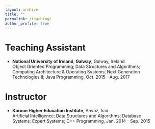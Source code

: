 ```yaml
---
layout: archive
title: ""
permalink: /teaching/
author_profile: true
---
```

Teaching Assistant
===========
* **National University of Ireland, Galway**, Galway, Ireland <br />
Object Oriented Programming; Data Structures and Algorithms; Computing Architecture &
Operating Systems; Next Generation Technologies II; Java Programming, Oct. 2015 - Aug. 2017

Instructor
===========
* **Karoon Higher Education Institute**, Ahvaz, Iran <br />
Artificial Intelligence; Data Structures and Algorithms; Database Systems; Expert Systems; C++
Programming, Jan. 2014 - Sep. 2015
